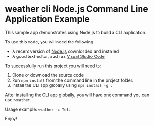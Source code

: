 # weather cli Node.js Command Line Application Example

This sample app demonstrates using Node.js to build a CLI application.

To use this code, you will need the following:

* A recent version of [Node.js](https://nodejs.org) downloaded and installed
* A good text editor, such as [Visual Studio Code](https://code.visualstudio.com)

To successfully run this project you will need to:

1. Clone or download the source code.
1. Run `npm install` from the command line in the project folder.
1. Install the CLI app globally using `npm install -g .`

After installing the CLI app globally, you will have one command you can use: `weather`.

Usage example: `weather -c Tela`

Enjoy!

